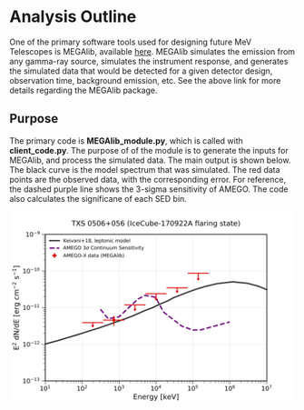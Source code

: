 # Analysis Outline <br />
One of the primary software tools used for designing future MeV Telescopes is MEGAlib, available [here](http://megalibtoolkit.com/home.html). MEGAlib simulates the emission from any gamma-ray source, simulates the instrument response, and generates the simulated data that would be detected for a given detector design, observation time, background emission, etc. See the above link for more details regarding the MEGAlib package. 

## Purpose <br />
The primary code is **MEGAlib_module.py**, which is called with **client_code.py**. The purpose of of the module is to generate the inputs for MEGAlib, and process the simulated data. The main output is shown below. The black curve is the model spectrum that was simulated. The red data points are the observed data, with the corresponding error. For reference, the dashed purple line shows the 3-sigma sensitivity of AMEGO. The code also calculates the significane of each SED bin. 

![Alt text](SED_7bins.png)

